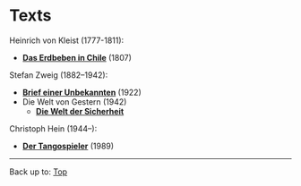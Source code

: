# Texts

Heinrich von Kleist (1777-1811):
- **[Das Erdbeben in Chile](Kleist/DasErdbebenInChili.md)** (1807)

Stefan Zweig (1882–1942):
- **[Brief einer Unbekannten](StefanZweig/BriefEinerUnbekannten.md)** (1922)
- Die Welt von Gestern (1942)
  - **[Die Welt der Sicherheit](StefanZweig/DieWeltDerSicherheit.md)**

Christoph Hein (1944–):
- **[Der Tangospieler](ChristophHein/DerTangoSpieler.md)** (1989)

----

Back up to: [Top](../index.md)
